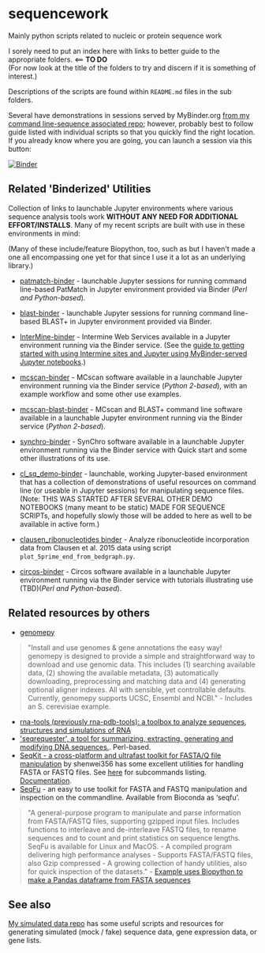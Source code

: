 sequencework
============

Mainly python scripts related to nucleic or protein sequence work

I sorely need to put an index here with links to better guide to the appropriate folders. <== **TO DO**  
(For now look at the title of the folders to try and discern if it is something of interest.)

Descriptions of the scripts are found within `README.md` files in the sub folders.

Several have demonstrations in sessions served by MyBinder.org [from my command line-sequence associated repo](https://github.com/fomightez/cl_sq_demo-binder); however, probably best to follow guide listed with individual scripts so that you quickly find the right location. If you already know where you are going, you can launch a session via this button:

[![Binder](https://mybinder.org/badge_logo.svg)](https://mybinder.org/v2/gh/fomightez/cl_sq_demo-binder/master?filepath=index.ipynb)


Related 'Binderized' Utilities
----------------------------

Collection of links to launchable Jupyter environments where various sequence analysis tools work **WITHOUT ANY NEED FOR ADDITIONAL EFFORT/INSTALLS**. Many of my recent scripts are built with use in these environments in mind:

(Many of these include/feature Biopython, too, such as  but I haven't made a one all encompassing one yet for that since I use it a lot as an underlying library.)

- [patmatch-binder](https://github.com/fomightez/patmatch-binder) - launchable Jupyter sessions for running command line-based PatMatch in Jupyter environment provided via Binder (*Perl and Python-based*).

- [blast-binder](https://github.com/fomightez/blast-binder) - launchable Jupyter sessions for running command line-based BLAST+ in Jupyter environment provided via Binder.

- [InterMine-binder](https://github.com/fomightez/intermine-binder) - 
Intermine Web Services available in a Jupyter environment running via the Binder service. (See the [ guide to getting started with using Intermine sites and Jupyter using MyBinder-served Jupyter notebooks](https://github.com/fomightez/guide_to_intermine-binder).)

- [mcscan-binder](https://github.com/fomightez/mcscan-binder) - 
MCscan software available in a launchable Jupyter environment running via the Binder service (*Python 2-based*), with an example workflow and some other use examples.

- [mcscan-blast-binder](https://github.com/fomightez/mcscan-blast-binder) - MCscan and BLAST+ command line software available in a launchable Jupyter environment running via the Binder service (*Python 2-based*).

- [synchro-binder](https://github.com/fomightez/synchro-binder) - SynChro software available in a launchable Jupyter environment running via the Binder service with Quick start and some other illustrations of its use.

- [cl_sq_demo-binder](https://github.com/fomightez/cl_sq_demo-binder) - launchable, working Jupyter-based environment that has a collection of demonstrations of useful resources on command line (or useable in Jupyter sessions) for manipulating sequence files. (Note: THIS WAS STARTED AFTER SEVERAL OTHER DEMO NOTEBOOKS (many meant to be static) MADE FOR SEQUENCE SCRIPTs, and hopefully slowly those will be added to here as well to be available in active form.)

- [clausen_ribonucleotides binder](https://github.com/fomightez/clausen_ribonucleotides) - Analyze ribonucleotide incorporation data from Clausen et al. 2015 data using script `plot_5prime_end_from_bedgraph.py`.


- [circos-binder](https://github.com/fomightez/circos-binder) - Circos software available in a launchable Jupyter environment running via the Binder service with tutorials illustrating use (TBD)(*Perl and Python-based*).

Related resources by others
---------------------------

- [genomepy](https://github.com/vanheeringen-lab/genomepy)
>"Install and use genomes & gene annotations the easy way!  
genomepy is designed to provide a simple and straightforward way to download and use genomic data. This includes (1) searching available data, (2) showing the available metadata, (3) automatically downloading, preprocessing and matching data and (4) generating optional aligner indexes. All with sensible, yet controllable defaults. Currently, genomepy supports UCSC, Ensembl and NCBI." - Includes an S. cerevisiae example.
- [rna-tools (previously rna-pdb-tools): a toolbox to analyze sequences, structures and simulations of RNA](https://github.com/mmagnus/rna-tools/blob/master/index-of-tools.md)
- ['seqrequester', a tool for summarizing, extracting, generating and modifying DNA sequences.](https://github.com/marbl/seqrequester). Perl-based.
- [SeqKit - a cross-platform and ultrafast toolkit for FASTA/Q file manipulation](https://github.com/shenwei356/seqkit) by shenwei356 has some excellent utilities for handling FASTA or FASTQ files. See [here](https://github.com/shenwei356/seqkit#subcommands) for subcommands listing. [Documentation](https://bioinf.shenwei.me/seqkit/).
- [SeqFu](https://telatin.github.io/seqfu2/) - an easy to use toolkit for FASTA and FASTQ manipulation and inspection on the commandline. Available from Bioconda as ‘seqfu’.
>"A general-purpose program to manipulate and parse information from FASTA/FASTQ files, supporting gzipped input files. Includes functions to interleave and de-interleave FASTQ files, to rename sequences and to count and print statistics on sequence lengths. SeqFu is available for Linux and MacOS. - A compiled program delivering high performance analyses - Supports FASTA/FASTQ files, also Gzip compressed    - A growing collection of handy utilities, also for quick inspection of the datasets."
    - [Example uses Biopython to make a Pandas dataframe from FASTA sequences](https://www.biostars.org/p/9505933/#9505933)

See also
-------

[My simulated data repo](https://github.com/fomightez/simulated_data) has some useful scripts and resources for generating simulated (mock / fake) sequence data, gene expression data, or gene lists.





